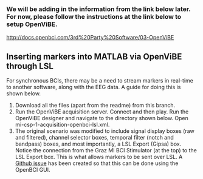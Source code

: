 ### We will be adding in the information from the link below later. For now, please follow the instructions at the link below to setup OpenViBE. 

http://docs.openbci.com/3rd%20Party%20Software/03-OpenViBE

## Inserting markers into MATLAB via OpenViBE through LSL
For synchronous BCIs, there may be a need to stream markers in real-time to another software, along with the EEG data. A guide for doing this is shown below. 

1. Download all the files (apart from the readme) from this branch.
2. Run the OpenViBE acquisition server. Connect and then play. Run the OpenViBE designer and navigate to the directory shown below. Open mi-csp-1-acquisition-openbci-lsl.xml.
3. The original scenario was modified to include signal display boxes (raw and filtered), channel selector boxes, temporal filter (notch and bandpass) boxes, and most importantly, a LSL Export (Gipsa) box. Notice the connection from the Graz MI BCI Stimulator (at the top) to the LSL Export box. This is what allows markers to be sent over LSL. A [Github issue](https://github.com/OpenBCI/OpenBCI_GUI/issues/313) has been created so that this can be done using the OpenBCI GUI.
